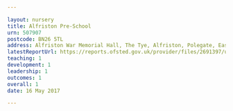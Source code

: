 ```yaml
---

layout: nursery
title: Alfriston Pre-School
urn: 507907
postcode: BN26 5TL
address: Alfriston War Memorial Hall, The Tye, Alfriston, Polegate, East Sussex, BN26 5TL
latestReportUrl: https://reports.ofsted.gov.uk/provider/files/2691397/urn/507907.pdf
teaching: 1
development: 1
leadership: 1
outcomes: 1
overall: 1
date: 16 May 2017

---
```

